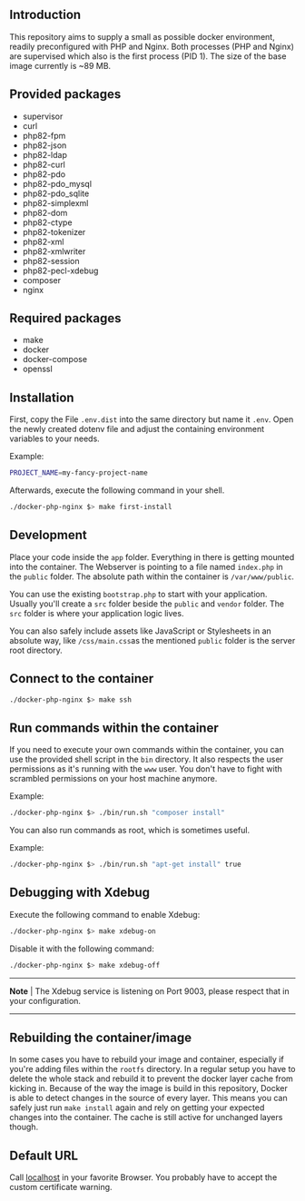 ## Introduction

This repository aims to supply a small as possible docker environment, readily preconfigured with PHP and Nginx.
Both processes (PHP and Nginx) are supervised which also is the first process (PID 1). The size
of the base image currently is ~89 MB.

## Provided packages

- supervisor
- curl
- php82-fpm
- php82-json
- php82-ldap
- php82-curl
- php82-pdo
- php82-pdo_mysql
- php82-pdo_sqlite
- php82-simplexml
- php82-dom
- php82-ctype
- php82-tokenizer
- php82-xml
- php82-xmlwriter
- php82-session
- php82-pecl-xdebug
- composer
- nginx

## Required packages

- make
- docker
- docker-compose
- openssl

## Installation

First, copy the File `.env.dist` into the same directory but name it `.env`. 
Open the newly created dotenv file and adjust the containing environment variables 
to your needs.

Example:
```bash
PROJECT_NAME=my-fancy-project-name
```
Afterwards, execute the following command in your shell.
```bash
./docker-php-nginx $> make first-install
```

## Development

Place your code inside the ```app``` folder. Everything in there is
getting mounted into the container. The Webserver is pointing to a
file named ```index.php``` in the ```public``` folder. The absolute
path within the container is ```/var/www/public```.

You can use the existing ```bootstrap.php``` to start with your application.
Usually you'll create a ```src``` folder beside the ```public``` and ```vendor``` folder.
The ```src``` folder is where your application logic lives.

You can also safely include assets like JavaScript or Stylesheets in an absolute way, like ```/css/main.css```as
the mentioned ```public``` folder is the server root directory.

## Connect to the container

```bash
./docker-php-nginx $> make ssh
```

## Run commands within the container

If you need to execute your own commands within the container, you can use the provided
shell script in the ```bin``` directory. It also respects the user permissions as it's
running with the ```www``` user. You don't have to fight with scrambled permissions
on your host machine anymore.

Example: 
```bash
./docker-php-nginx $> ./bin/run.sh "composer install"
```

You can also run commands as root, which is sometimes useful.

Example:
```bash
./docker-php-nginx $> ./bin/run.sh "apt-get install" true
```

## Debugging with Xdebug

Execute the following command to enable Xdebug:
```bash
./docker-php-nginx $> make xdebug-on
```

Disable it with the following command:
```bash
./docker-php-nginx $> make xdebug-off
```

***
**Note** | 
The Xdebug service is listening on Port 9003, please respect that in your configuration.
***

## Rebuilding the container/image

In some cases you have to rebuild your image and container, especially if you're adding
files within the ```rootfs``` directory. In a regular setup you have to delete the whole stack
and rebuild it to prevent the docker layer cache from kicking in. Because of the way the
image is build in this repository, Docker is able to detect changes in the source of every layer.
This means you can safely just run ```make install``` again and rely on getting your
expected changes into the container. The cache is still active for unchanged layers though.

## Default URL

Call [localhost](https://localhost) in your favorite Browser.
You probably have to accept the custom certificate warning.

